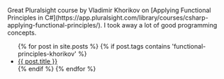 <p>
Great Pluralsight course by Vladimir Khorikov on [Applying Functional Principles in C#](https://app.pluralsight.com/library/courses/csharp-applying-functional-principles/).  I took away a lot of good programming concepts. 
</p>
<ul>
  {% for post in site.posts %}
    {% if post.tags contains 'functional-principles-khorikov' %}
      <li>
        <a href="{{ post.url | absolute_url}}">{{ post.title }}</a>
      </li>
     {% endif %}
  {% endfor %}
</ul>

